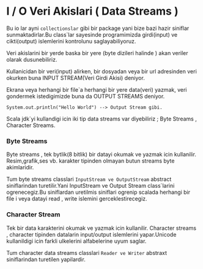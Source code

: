 # I / O Veri Akislari ( Data Streams )

Bu io lar ayni `collectionslar` gibi bir package yani bize bazi hazir siniflar
sunmaktadirlar.Bu class`lar sayesinde programimizda girdi(input) ve cikti(output)
islemlerini kontrolunu saglayabiliyoruz.

Veri akislarini bir yerde baska bir yere (byte dizileri halinde ) akan veriler olarak
dusunebiliriz.

Kullanicidan bir veri(input) alirken, bir dosyadan veya bir url adresinden veri okurken
buna INPUT STREAM(Veri Girdi Akisi) deniyor.

Ekrana veya herhangi bir file`a herhangi bir yere data(veri) yazmak, veri gondermek istedigimizde
buna da OUTPUT STREAMS deniyor.

````
System.out.println("Hello World") --> Output Stream gibi.
````

Scala jdk`yi kullandigi icin iki tip data streams var diyebiliriz ; Byte Streams , Character Streams.

### Byte Streams

Byte streams , tek bytlik(8 bitlik) bir datayi okumak ve yazmak icin kullanilir. Resim,grafik,ses vb. karakter tipinden
olmayan butun streams byte akimlaridir.

Tum byte streams classlari `InputStream ve OutputStream` abstract siniflarindan turetilir.Yani InputStream ve Output Stream class`larini
ogrenecegiz.Bu siniflardan uretilmis siniflari ogrenip scalada herhangi bir file i veya datayi read , write islemini gerceklestirecegiz.

### Character Stream

Tek bir data karakterini okumak ve yazmak icin kullanilir. Character streams , character tipinden datalarin input/output islemlerini
yapar.Unicode kullanildigi icin farkli ulkelerini alfabelerine uyum saglar.

Tum character data streams classlari `Reader ve Writer` abstraxt siniflarindan turetilen yapilardir.

